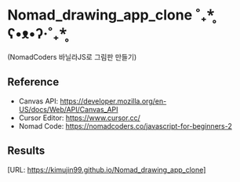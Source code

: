# Nomad_drawing_app_clone ˚₊*̥ ʕ•ᴥ•ʔ‧˚₊*̥
(NomadCoders 바닐라JS로 그림판 만들기)

## Reference
- Canvas API: https://developer.mozilla.org/en-US/docs/Web/API/Canvas_API
- Cursor Editor: https://www.cursor.cc/
- Nomad Code: https://nomadcoders.co/javascript-for-beginners-2

## Results
[URL: https://kimujin99.github.io/Nomad_drawing_app_clone]
